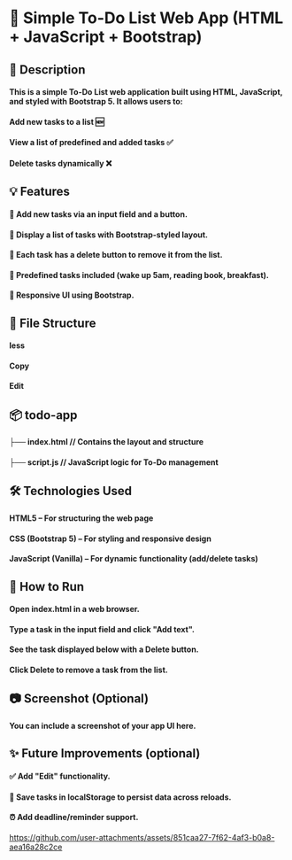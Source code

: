 
# 📝 Simple To-Do List Web App (HTML + JavaScript + Bootstrap)

## 📌 Description

#### This is a simple To-Do List web application built using HTML, JavaScript, and styled with Bootstrap 5. It allows users to:

#### Add new tasks to a list 🆕

#### View a list of predefined and added tasks ✅

#### Delete tasks dynamically ❌

## 💡 Features

#### 🔹 Add new tasks via an input field and a button.

#### 🔹 Display a list of tasks with Bootstrap-styled layout.

#### 🔹 Each task has a delete button to remove it from the list.

#### 🔹 Predefined tasks included (wake up 5am, reading book, breakfast).

#### 🔹 Responsive UI using Bootstrap.

## 📁 File Structure

#### less
#### Copy
#### Edit

## 📦 todo-app

#### ├── index.html       // Contains the layout and structure
#### ├── script.js        // JavaScript logic for To-Do management

## 🛠️ Technologies Used

#### HTML5 – For structuring the web page

#### CSS (Bootstrap 5) – For styling and responsive design

#### JavaScript (Vanilla) – For dynamic functionality (add/delete tasks)

## 🚀 How to Run

#### Open index.html in a web browser.

#### Type a task in the input field and click "Add text".

#### See the task displayed below with a Delete button.

#### Click Delete to remove a task from the list.

## 📷 Screenshot (Optional)

#### You can include a screenshot of your app UI here.

## ✨ Future Improvements (optional)

#### ✅ Add "Edit" functionality.

#### 📌 Save tasks in localStorage to persist data across reloads.

#### ⏰ Add deadline/reminder support.


https://github.com/user-attachments/assets/851caa27-7f62-4af3-b0a8-aea16a28c2ce




